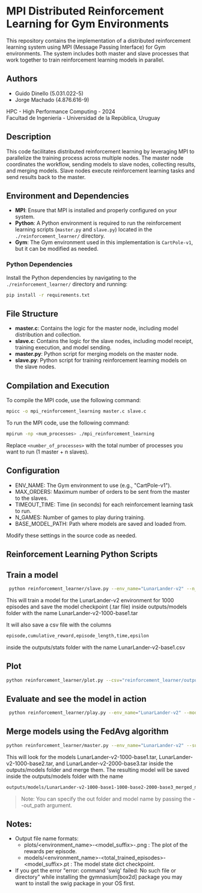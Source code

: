 # MPI Distributed Reinforcement Learning for Gym Environments

This repository contains the implementation of a distributed reinforcement learning system using MPI (Message Passing Interface) for Gym environments. The system includes both master and slave processes that work together to train reinforcement learning models in parallel.

## Authors
- Guido Dinello (5.031.022-5)
- Jorge Machado (4.876.616-9)

HPC - High Performance Computing - 2024  
Facultad de Ingeniería - Universidad de la República, Uruguay

## Description

This code facilitates distributed reinforcement learning by leveraging MPI to parallelize the training process across multiple nodes. The master node coordinates the workflow, sending models to slave nodes, collecting results, and merging models. Slave nodes execute reinforcement learning tasks and send results back to the master.

## Environment and Dependencies

- **MPI**: Ensure that MPI is installed and properly configured on your system.
- **Python**: A Python environment is required to run the reinforcement learning scripts (`master.py` and `slave.py`) located in the `./reinforcement_learner/` directory.
- **Gym**: The Gym environment used in this implementation is `CartPole-v1`, but it can be modified as needed.

### Python Dependencies

Install the Python dependencies by navigating to the `./reinforcement_learner/` directory and running:

```bash
pip install -r requirements.txt
```

## File Structure

- **master.c**: Contains the logic for the master node, including model distribution and collection.
- **slave.c**: Contains the logic for the slave nodes, including model receipt, training execution, and model sending.
- **master.py**: Python script for merging models on the master node.
- **slave.py**: Python script for training reinforcement learning models on the slave nodes.

## Compilation and Execution

To compile the MPI code, use the following command:

```bash
mpicc -o mpi_reinforcement_learning master.c slave.c
```

To run the MPI code, use the following command:

```bash
mpirun -np <num_processes> ./mpi_reinforcement_learning
```

Replace `<number_of_processes>` with the total number of processes you want to run (1 master + n slaves).

## Configuration
- ENV_NAME: The Gym environment to use (e.g., "CartPole-v1").
- MAX_ORDERS: Maximum number of orders to be sent from the master to the slaves.
- TIMEOUT_TIME: Time (in seconds) for each reinforcement learning task to run.
- N_GAMES: Number of games to play during training.
- BASE_MODEL_PATH: Path where models are saved and loaded from.

Modify these settings in the source code as needed.

## Reinforcement Learning Python Scripts

## Train a model

```bash
 python reinforcement_learner/slave.py --env_name="LunarLander-v2" --n_games=1000 --save_checkpoint=True --save_suffix="-base1"
```

This will train a model for the LunarLander-v2 environment for 1000 episodes and save the model checkpoint
(.tar file) inside outputs/models folder with the name LunarLander-v2-1000-base1.tar

It will also save a csv file with the columns

```markdown
episode,cumulative_reward,episode_length,time,epsilon
```

inside the outputs/stats folder with the name LunarLander-v2-base1.csv

## Plot

```bash
python reinforcement_learner/plot.py --csv="reinforcement_learner/outputs/stats/LunarLander-v2-base1.csv"
```

## Evaluate and see the model in action

```bash
 python reinforcement_learner/play.py --env_name="LunarLander-v2" --model="LunarLander-v2-1000-base1.tar" --evaluate=500 --watch=5
```

## Merge models using the FedAvg algorithm

```bash
python reinforcement_learner/master.py --env_name="LunarLander-v2" --suffixes="-1000-base1,-1000-base2,-2000-base3"
```

This will look for the models LunarLander-v2-1000-base1.tar, LunarLander-v2-1000-base2.tar, and LunarLander-v2-2000-base3.tar inside the outputs/models folder and merge them.
The resulting model will be saved inside the outputs/models folder with the name

```markdown
outputs/models/LunarLander-v2-1000-base1-1000-base2-2000-base3_merged_model.pt
```

> Note: You can specify the out folder and model name by passing the --out_path argument.

## Notes:

-   Output file name formats:
    -   plots/<environment_name>-<model_suffix>-<episode>.png : The plot of the rewards per episode.
    -   models/<environment_name>-<total_trained_episodes>-<model_suffix>.pt : The model state dict checkpoint.
-   If you get the error "error: command 'swig' failed: No such file or directory" while installing the gymnasium[box2d] package you may want to install the swig package in your OS first.
